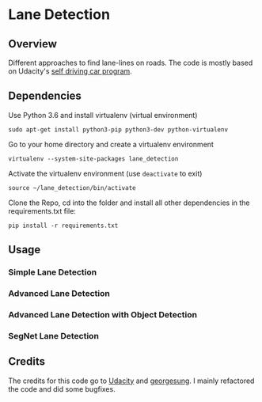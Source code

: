# Lane Detection
## Overview
Different approaches to find lane-lines on roads. The code is mostly based on Udacity's [self driving car program](https://eu.udacity.com/course/self-driving-car-engineer-nanodegree--nd013).

## Dependencies

Use Python 3.6 and install virtualenv (virtual environment)
```
sudo apt-get install python3-pip python3-dev python-virtualenv
``` 
Go to your home directory and create a virtualenv environment
```
virtualenv --system-site-packages lane_detection
```
Activate the virtualenv environment (use ```deactivate``` to exit)
```
source ~/lane_detection/bin/activate
```
Clone the Repo, cd into the folder and install all other dependencies in the requirements.txt file:
```
pip install -r requirements.txt
```

## Usage

### Simple Lane Detection

### Advanced Lane Detection

### Advanced Lane Detection with Object Detection

### SegNet Lane Detection



## Credits

The credits for this code go to [Udacity](https://github.com/udacity) and [georgesung](https://github.com/georgesung/advanced_lane_detection). I  mainly refactored the code and did some bugfixes.
